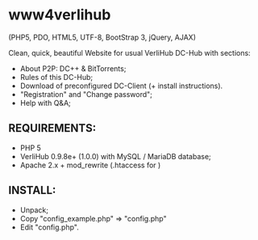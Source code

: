 www4verlihub
============
(PHP5, PDO, HTML5, UTF-8, BootStrap 3, jQuery, AJAX)

Clean, quick, beautiful Website for usual VerliHub DC-Hub with sections:
* About P2P: DC++ & BitTorrents;
* Rules of this DC-Hub;
* Download of preconfigured DC-Client (+ install instructions).
* "Registration" and "Change password";
* Help with Q&A;

REQUIREMENTS:
-------------
* PHP 5
* VerliHub 0.9.8e+ (1.0.0) with MySQL / MariaDB database;
* Apache 2.x + mod_rewrite (.htaccess for )

INSTALL:
--------
* Unpack;
* Copy "config_example.php" => "config.php"
* Edit "config.php".

